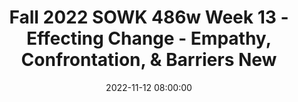 ---
layout: single_presentation
name: fall-2022-sowk-486w-week-13-effecting-change-empathy-confrontation-barriers-new.md
title: "Fall 2022 SOWK 486w Week 13 - Effecting Change - Empathy, Confrontation, & Barriers New"
date:  2022-11-12 08:00:00
presentation_id: 65MKJU
permalink: /65MKJU/
redirect_from:
  - /presentations/65MKJU/fall-2022-sowk-486w-week-13-effecting-change-empathy-confrontation-barriers-new
slides: 
  - slide_name: deck-9201-large-0.jpeg
    slide_text: >
      <p>Effecting Change Empathy, Confrontation, &amp; Barriers
      Jacob Campbell, LICSW at Heritage University Fall 2022 SOWK 486w</p>
      
  - slide_name: deck-9201-large-1.jpeg
    slide_text: >
      <p>Agenda Plan for Week 13 Additive Empathy &amp; Interpretation Confrontation Barriers to change
      Jacob Campbell, LICSW at Heritage University
      Fall 2022 SOWK 486w</p>
      
  - slide_name: deck-9201-large-2.jpeg
    slide_text: >
      <p>w
      e each see the world differently
      Photo from Boating excursion from Margarita Island in Venezuela
      (Lieber, 1994)</p>
      
  - slide_name: deck-9201-large-3.jpeg
    slide_text: >
      <ol>
      <li>Individually write down words or phrases that give the word meaning to you 2. Share individual meanings with group members 3. Follow group process for de ning term for the group
      Success
      Freedom
      Morality
      Injustice
      Community
      Democracy
      Police
      Human rights
      Love
      Tolerance
      Prejudice
      Friend
      Sexism
      Family
      Racism
      (Lieber, 1994)
      fi
      Jacob Campbell, LICSW at Heritage University
      Fall 2022 SOWK 486w</li>
      </ol>
      
  - slide_name: deck-9201-large-4.jpeg
    slide_text: >
      <p>Types of Empathy Fundamental Expressions
      expressed feeling and an understanding that infers or re ects clients’ emotions
      Emotional Empathy
      Cognitive Empathy
      is the translation of such feelings into words
      (Hepworth, et al. 2022)
      fl
      Jacob Campbell, LICSW at Heritage University
      Fall 2022 SOWK 486w</p>
      
  - slide_name: deck-9201-large-5.jpeg
    slide_text: >
      <p>Components of Empathy We recognize ourselves as di erent and similar to the client Self-Awareness
      Skills in both turning on receptivity and turning it o Affective Sharing
      Person sharing something to respond to
      Empathy
      Mental Flexibility
      (Hepworth, et al. 2017)
      ff
      f
      Jacob Campbell, LICSW at Heritage University
      Fall 2022 SOWK 486w</p>
      
  - slide_name: deck-9201-large-6.jpeg
    slide_text: >
      <p>Interpretation is intended to help clients view their problems from a di erent perspective, thereby creating new possibilities for remedial courses of action
      Simple Re ection
      What the client knows about themselves
      Additive Empathic Responses &amp; Interpretation
      Too Far (Hepworth, et al. 2022)
      ff
      Jacob Campbell, LICSW at Heritage University fl
      􀝻􀳾
      Going Beyond What the Client Has Expressed
      Fall 2022 SOWK 486w</p>
      
  - slide_name: deck-9201-large-7.jpeg
    slide_text: >
      <p>Pitfalls of Additive Empathy
      (Hepworth, et al. 2022)
      Moderate Interpretations vs. Deep Interpretations
      • Working relationship has evolved • Engaged and ready for selfexploration
      • Pitch these responses to the edge of clients’ self-awareness
      • Avoid making several additive
      ff
      ff
      empathic responses in succession
      • Phrase interpretive responses in tentative terms
      • Note clients’ reactions after o ering the interpretation
      • Acknowledge your probable error &amp; respond empathically
      • Culturally di erences</p>
      
  - slide_name: deck-9201-large-8.jpeg
    slide_text: >
      <p>Ways of Using Additive Empathy What Context Do we Use it
      • Deeper feelings • Identify feelings implied or hinted at in clients’ verbal messages • To identify feelings that underlie surface emotions • To clarify the nature of feelings clients express only vaguely • To identify feelings manifested only nonverbally • Challenging beliefs stated as facts
      (Hepworth, et al. 2022) Jacob Campbell, LICSW at Heritage University
      Fall 2022 SOWK 486w</p>
      
  - slide_name: deck-9201-large-9.jpeg
    slide_text: >
      <p>Ways of Using Additive Empathy What Context Do we Use it
      • Deeper feelings • Underlying meanings of feelings, thoughts, and behavior • Wants and goals • Hidden purposes of behavior • Challenge beliefs stated as facts • Unrealized strengths and potentialities (Hepworth, et al. 2022) Jacob Campbell, LICSW at Heritage University
      Fall 2022 SOWK 486w</p>
      
  - slide_name: deck-9201-large-10.jpeg
    slide_text: >
      <p>Additive Empathy and Interpretation Practice with Client Statements
      Review Skill Development and Exercises for Addictive Empathy and Interpretation Client Statements on pp.401-402.
      With a partner take turns going through each example and offering potential interpretations.
      What would you say Role-play saying it Feedback from group members
      (Hepworth et al. 2022, p. 397) Jacob Campbell, LICSW at Heritage University
      Fall 2022 SOWK 486w</p>
      
  - slide_name: deck-9201-large-11.jpeg
    slide_text: >
      <p>Practice Using Additive Empathy With a partner, have a discussion about a time when they felt frustrated, upset, uneasy, etc. Practice asking good open ended questions and implementing additive empathetic statements.
      Jacob Campbell, LICSW at Heritage University
      Fall 2022 SOWK 486w</p>
      
  - slide_name: deck-9201-large-12.jpeg
    slide_text: >
      <p>Confrontation A Range of Confrontation Skills
      SelfConfrontation
      Assertive Confrontation
      When clients, in response to social workers’ questions, re ect on the relationship between their behaviors and their own values.
      Social worker-initiated confrontation in which the connection between troubling thoughts, plans, values, and beliefs is stated in declarative form, connecting them explicitly for the client.
      (Hepworth, et al. 2022)
      fl
      Jacob Campbell, LICSW at Heritage University
      Fall 2022 SOWK 486w</p>
      
  - slide_name: deck-9201-large-13.jpeg
    slide_text: >
      <p>Effective Assertive Confrontation • Expression of concern • A description of the client’s purported goal, belief, or commitment • The behavior (or absence of behavior) that is inconsistent or discrepant with the goal, belief, or commitment
      • The probable negative outcomes of the discrepant behavior
      (Hepworth, et al. 2022) Jacob Campbell, LICSW at Heritage University
      Fall 2022 SOWK 486w</p>
      
  - slide_name: deck-9201-large-14.jpeg
    slide_text: >
      <p>Effective Assertive Confrontation Illustrative Example
      I am concerned because you
      (want, believe, are striving to) _____________________
      (describe desired outcome) ________________________________________________ (describe discrepant action, behavior, or inaction) but you _________________________________________ probable negative consequences) is likely to produce (describe _______________________________
      Review Skill Development and Exercises for Confrontation: Situations and Dialog on pp.403-404.
      With a partner take turns role playing responses and talking through the examples.
      (Hepworth et al. 2022, p. 397) Jacob Campbell, LICSW at Heritage University
      Fall 2022 SOWK 486w</p>
      
  - slide_name: deck-9201-large-15.jpeg
    slide_text: >
      <p>Death Therapy - Transference What About Bob?</p>
      
  - slide_name: deck-9201-large-16.jpeg
    slide_text: >
      <p>Reactance Theory The Larger the Loss, the Larger the Reaction Mental Effects: Perceptual or judgmental changes
      Importance of freedom
      Reactance Magnitude of threat to freedom
      Behavioral Effects: Opposition, aggression, etc.
      (Brehm, 1972) Jacob Campbell, LICSW at Heritage University
      Fall 2022 SOWK 486w</p>
      
  - slide_name: deck-9201-large-17.jpeg
    slide_text: >
      <p>Barriers to Change What Gets in the Way Sometimes
      • Problematic social worker behavior • Cross-racial and cross-cultural experiences • Di culties establishing trust • Transference • Countertransference
      (Hepworth, et al. 2022)
      ffi
      Jacob Campbell, LICSW at Heritage University
      Fall 2022 SOWK 486w</p>
      
  - slide_name: deck-9201-large-18.jpeg
    slide_text: >
      <p>Hope
      Person Driven Many Pathways
      Respect
      Strengths &amp; Responsibilities
      Working De nition of Recovery
      Holistic
      SAMHSA Addresses Trauma
      Peer Support Culture
      Relational
      (SAMHSA, 2012)
      fi
      Jacob Campbell, LICSW at Heritage University
      Fall 2022 SOWK 486w</p>
      
  - slide_name: deck-9201-large-19.jpeg
    slide_text: >
      <p>Hope Person Driven Many Pathways
      Respect
      Strengths &amp; Responsibilities
      Working De nition of Recovery
      Recovery is real Holistic
      SAMHSA Addresses Trauma
      Peer Support Culture
      Recovery emerges from hope
      Relational
      People can and do overcome Hope is internalized Hope is the catalyst of the recovery process
      (SAMHSA, 2012)
      fi
      Jacob Campbell, LICSW at Heritage University
      Fall 2022 SOWK 486w</p>
      
  - slide_name: deck-9201-large-20.jpeg
    slide_text: >
      <p>Person Driven Hope Many Pathways
      Respect
      Strengths &amp; Responsibilities
      Working De nition of Recovery
      Holistic
      SAMHSA Addresses Trauma
      Peer Support Culture
      Relational
      Recovery is person-driven Foundation for recovery Assists recovery and resilience Empowering and providing resources
      (SAMHSA, 2012)
      fi
      Jacob Campbell, LICSW at Heritage University
      Fall 2022 SOWK 486w</p>
      
  - slide_name: deck-9201-large-21.jpeg
    slide_text: >
      <p>Individuals are unique Hope
      Pathways are highly personalized
      Person Driven
      Many Pathways
      Respect
      Strengths &amp; Responsibilities
      Working De nition of Recovery
      Must foster resilience Holistic
      SAMHSA Addresses Trauma
      Peer Support Culture
      Recovery is non-linear
      Relational
      Focus on abstinence Creating a supportive environment
      Recovery occurs via many pathways
      (SAMHSA, 2012)
      fi
      Jacob Campbell, LICSW at Heritage University
      Fall 2022 SOWK 486w</p>
      
  - slide_name: deck-9201-large-22.jpeg
    slide_text: >
      <p>Hope
      Person Driven Many Pathways
      Respect
      Strengths &amp; Responsibilities
      Recovery is holistic
      Working De nition of Recovery
      Holistic
      SAMHSA Addresses Trauma
      Peer Support Culture
      Encompasses an individual’s whole life
      Relational
      Addresses a range of areas Integrated and coordinated services and supports
      (SAMHSA, 2012)
      fi
      Jacob Campbell, LICSW at Heritage University
      Fall 2022 SOWK 486w</p>
      
  - slide_name: deck-9201-large-23.jpeg
    slide_text: >
      <p>Hope
      Person Driven
      Many Pathways
      Respect
      Strengths &amp; Responsibilities
      Recovery is supported by peers and allies
      Working De nition of Recovery
      Holistic
      SAMHSA Addresses Trauma Culture
      Relational
      Mutual support and mutual aid groups Developing a sense of belonging Using peer operated supports &amp; services
      Peer Support
      Very important for children with behavioral health problems
      (SAMHSA, 2012)
      fi
      Jacob Campbell, LICSW at Heritage University
      Fall 2022 SOWK 486w</p>
      
  - slide_name: deck-9201-large-24.jpeg
    slide_text: >
      <p>Hope
      Person Driven Many Pathways
      Respect
      Strengths &amp; Responsibilities
      Working De nition of Recovery
      Holistic
      SAMHSA Addresses Trauma
      Peer Support Culture
      Relational
      Recovery is supported through relationship and social networks Presence and involvement of people who believe in the person’s ability to recover Through relationships people engage in new roles
      (SAMHSA, 2012)
      fi
      Jacob Campbell, LICSW at Heritage University
      Fall 2022 SOWK 486w</p>
      
  - slide_name: deck-9201-large-25.jpeg
    slide_text: >
      <p>Hope
      Person Driven Many Pathways
      Respect
      Strengths &amp; Responsibilities
      Working De nition of Recovery
      Holistic
      SAMHSA Addresses Trauma
      Recovery is culturally-based and influenced Services should be culturally grounded
      Peer Support Relational
      Culture (SAMHSA, 2012)
      fi
      Jacob Campbell, LICSW at Heritage University
      Fall 2022 SOWK 486w</p>
      
  - slide_name: deck-9201-large-26.jpeg
    slide_text: >
      <p>Hope
      Person Driven Many Pathways
      Respect
      Strengths &amp; Responsibilities
      Working De nition of Recovery
      Holistic
      SAMHSA Peer Support Addresses Trauma
      Culture
      Recovery is supported by addressing trauma Trauma is often a precursor to or associated concerns
      Relational
      Should be traumainformed
      (SAMHSA, 2012)
      fi
      Jacob Campbell, LICSW at Heritage University
      Fall 2022 SOWK 486w</p>
      
  - slide_name: deck-9201-large-27.jpeg
    slide_text: >
      <p>Hope
      Person Driven Many Pathways
      Respect
      Strengths &amp; Responsibilities
      Working De nition of Recovery
      Holistic
      Have strengths and resources
      SAMHSA Addresses Trauma
      Peer Support Culture
      Recovery involves individual, family, and community strengths and responsibility
      Relational
      Empowerment Communities have responsibilities to provide opportunities and resources Work collectively
      (SAMHSA, 2012)
      fi
      Jacob Campbell, LICSW at Heritage University
      Fall 2022 SOWK 486w</p>
      
  - slide_name: deck-9201-large-28.jpeg
    slide_text: >
      <p>Hope
      Respect
      Person Driven Many Pathways
      Strengths &amp; Responsibilities
      Working De nition of Recovery
      Holistic
      SAMHSA Addresses Trauma
      Peer Support Culture
      Recovery is based on respect
      Relational
      Focus on protecting rights and eliminating discrimination Steps towards recovery take great courage Self acceptance
      (SAMHSA, 2012)
      fi
      Jacob Campbell, LICSW at Heritage University
      Fall 2022 SOWK 486w</p>
      
presentation_description: >
  <p>In week 13, we look to develop strategies for how to impact change with our clients. This is generally the goal with most services we provide as social workers. To understand how we affect change, we will look at the following:</p>
  <ul>
  <li>Additive Empathy &amp; Interpretation</li>
  <li>Confrontation</li>
  <li>Barriers to change</li>
  </ul>
  
downloadable_slides: deck-9201.pdf
slides_count: 29
header:
  teaser: deck-9201-thumb-0.jpeg
presentation_video:
location: "Heritage University"
tags:
  - Heritage University
  - BASW Program
  - SOWK 486w
---